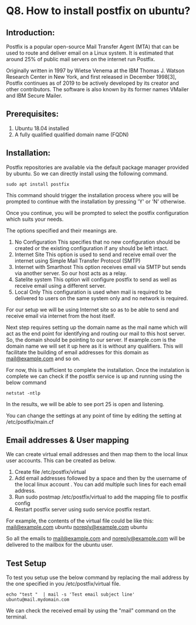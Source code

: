 # Q8. How to install postfix on ubuntu?

## Introduction:

Postfix is a popular open-source Mail Transfer Agent (MTA) that can be used to route and deliver email on a Linux system. It is estimated that around 25% of public mail servers on the internet run Postfix.

Originally written in 1997 by Wietse Venema at the IBM Thomas J. Watson Research Center in New York, and first released in December 1998[3], Postfix continues as of 2019 to be actively developed by its creator and other contributors. The software is also known by its former names VMailer and IBM Secure Mailer.


## Prerequisites:
1. Ubuntu 18.04 installed
1. A fully qualified qualified domain name (FQDN)


## Installation:
Postfix repositories are available via the default package manager provided by ubuntu. So we can directly install using the following command.

	sudo apt install postfix

This command should trigger the installation process where you will be prompted to continue with the installation by pressing 'Y' or 'N' otherwise.

Once you continue, you will be prompted to select the postfix configuration which suits your needs.

The options specified and their meanings are.
1. No Configuration
This specifies that no new configuration should be created or the existing configuration if any should be left intact.
1. Internet Site
This option is used to send and receive email over the internet using Simple Mail Transfer Protocol (SMTP)
1. Internet with Smarthost
This option receives email via SMTP but sends via another server. So our host acts as a relay.
1. Satelite system
This option will configure postfix to send as well as receive email using a different server. 
1. Local Only
This configuration is used when mail is required to be delivered to users on the same system only and no network is required.

For our setup we will be using Internet site so as to be able to send and receive email via internet from the host itself.

Next step requires setting up the domain name as the mail name which will act as the end point for identifying and routing our mail to this host server.
So, the domain should be pointing to our server. If example.com is the domain name we will set it up here as it is without any qualifiers. This will facilitate the building of email addresses for this domain as mail@example.com and so on.

For now, this is sufficient to complete the installation. Once the instalation is complete we can check if the postfix service is up and running using the below command

	netstat -ntlp

In the results, we will be able to see port 25 is open and listening. 

You can change the settings at any point of time by editing the setting at /etc/postfix/main.cf

## Email addresses & User mapping
We can create virtual email addresses and then map them to the local linux user accounts.
This can be created as below.
1. Create file /etc/postfix/virtual
1. Add email addresses followed by a space and then by the username of the local linux account . You can add multiple such lines for each email address.
1. Run sudo postmap /etc/postfix/virtual to add the mapping file to postfix config
1. Restart postfix server using sudo service postfix restart.

For example, the contents of the virtual file could be like this:
mail@example.com ubuntu
noreply@example.com ubuntu

So all the emails to mail@example.com and noreply@example.com will be delivered to the mailbox for the ubuntu user.
## Test Setup
To test you setup use the below command by replacing the mail address by the one specified in you /etc/postfix/virtual file.

	echo "test "  | mail -s 'Test email subject line' ubuntu@mail.mydomain.com

We can check the received email by using the "mail" command on  the terminal.
